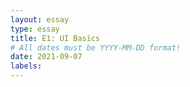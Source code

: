 ```yaml
---
layout: essay
type: essay
title: E1: UI Basics 
# All dates must be YYYY-MM-DD format!
date: 2021-09-07
labels:
---
```

